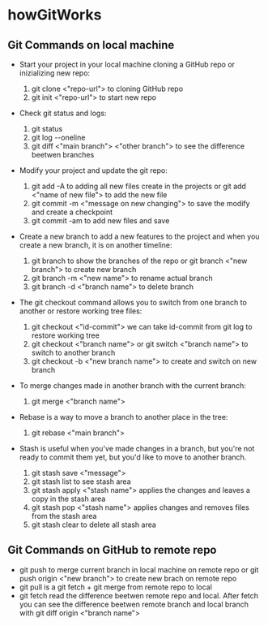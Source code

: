 # howGitWorks

## Git Commands on local machine
- Start your project in your local machine cloning a GitHub repo or inizializing new repo:

    1. git clone <"repo-url"> to cloning GitHub repo
    2. git init <"repo-url"> to start new repo

- Check git status and logs:

    1. git status
    2. git log --oneline
    3. git diff <"main branch"> <"other branch"> to see the difference beetwen branches

- Modify your project and update the git repo:

    1. git add -A to adding all new files create in the projects or git add <"name of new file"> to add the new file
    2. git commit -m <"message on new changing"> to save the modify and create a checkpoint
    3. git commit -am to add new files and save

- Create a new branch to add a new features to the project and when you create a new branch, it is on another timeline:

    1. git branch to show the branches of the repo or git branch <"new branch"> to create new branch
    2. git branch -m <"new name"> to rename actual branch
    3. git branch -d <"branch name"> to delete branch

- The git checkout command allows you to switch from one branch to another or restore working tree files:

    1. git checkout <"id-commit"> we can take id-commit from git log to restore working tree
    2. git checkout <"branch name"> or git switch <"branch name"> to switch to another branch
    3. git checkout -b <"new branch name"> to create and switch on new branch

- To merge changes made in another branch with the current branch:

    1. git merge <"branch name">

- Rebase is a way to move a branch to another place in the tree:

    1. git rebase <"main branch">

- Stash is useful when you've made changes in a branch, but you're not ready to commit them yet, but you'd like to move to another branch.

    1. git stash save <"message">
    2. git stash list to see stash area
    3. git stash apply <"stash name"> applies the changes and leaves a copy in the stash area
    4. git stash pop <"stash name"> applies changes and removes files from the stash area
    5. git stash clear to delete all stash area

## Git Commands on GitHub to remote repo

- git push to merge current branch in local machine on remote repo or git push origin <"new branch"> to create new brach on remote repo
- git pull is a git fetch + git merge from remote repo to local
- git fetch read the difference beetwen remote repo and local. After fetch you can see the difference beetwen remote branch and local branch with git diff origin <"branch name">
